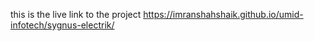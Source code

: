 this is the live link to the project https://imranshahshaik.github.io/umid-infotech/sygnus-electrik/
